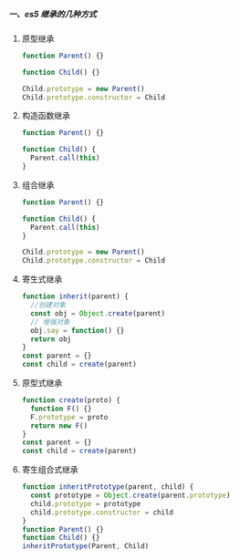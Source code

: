 ##### 一、es5 继承的几种方式

1. 原型继承

    ```js
    function Parent() {}

    function Child() {}

    Child.prototype = new Parent()
    Child.prototype.constructor = Child
    ```

2. 构造函数继承

    ```js
    function Parent() {}

    function Child() {
      Parent.call(this)
    }
    ```

3. 组合继承

    ```js
    function Parent() {}

    function Child() {
      Parent.call(this)
    }

    Child.prototype = new Parent()
    Child.prototype.constructor = Child
    ```

4. 寄生式继承

    ```js
    function inherit(parent) {
      //创建对象
      const obj = Object.create(parent)
      // 增强对象
      obj.say = function() {}
      return obj
    }
    const parent = {}
    const child = create(parent)
    ```

5. 原型式继承

    ```js
    function create(proto) {
      function F() {}
      F.prototype = proto
      return new F()
    }
    const parent = {}
    const child = create(parent)
    ```

6. 寄生组合式继承

    ```js
    function inheritPrototype(parent, child) {
      const prototype = Object.create(parent.prototype)
      child.prototype = prototype
      child.prototype.constructor = child
    }
    function Parent() {}
    function Child() {}
    inheritPrototype(Parent, Child)
    ```
